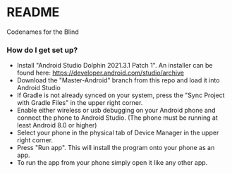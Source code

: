# README #

Codenames for the Blind

### How do I get set up? ###

* Install "Android Studio Dolphin 2021.3.1 Patch 1". An installer can be found here: https://developer.android.com/studio/archive
* Download the "Master-Android" branch from this repo and load it into Android Studio
* If Gradle is not already synced on your system, press the "Sync Project with Gradle Files" in the upper right corner.
* Enable either wireless or usb debugging on your Android phone and connect the phone to Android Studio. (The phone must be running at least Android 8.0 or higher)
* Select your phone in the physical tab of Device Manager in the upper right corner.
* Press "Run app". This will install the program onto your phone as an app.
* To run the app from your phone simply open it like any other app.